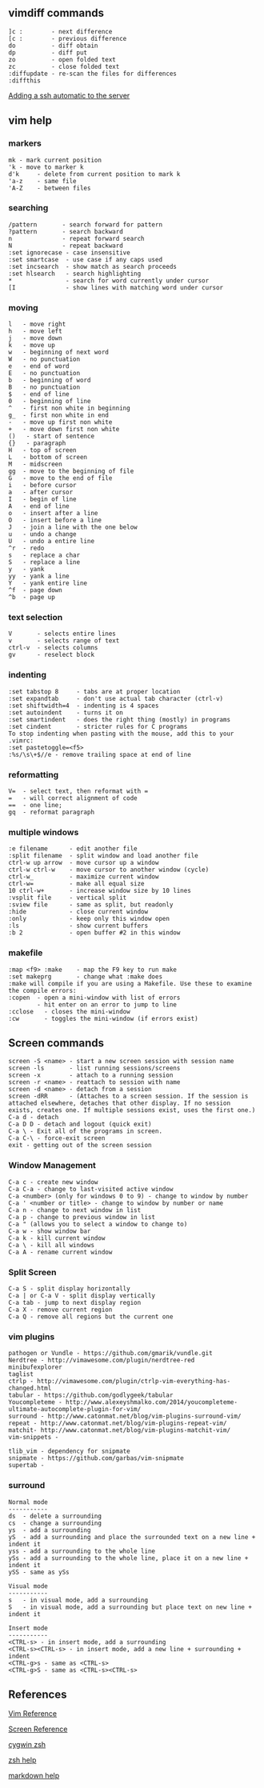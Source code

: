 ## vimdiff commands

    ]c :        - next difference
    [c :        - previous difference
    do          - diff obtain
    dp          - diff put
    zo          - open folded text
    zc          - close folded text
    :diffupdate - re-scan the files for differences
    :diffthis

 [Adding a ssh automatic to the server](http://www.thegeekstuff.com/2008/11/3-steps-to-perform-ssh-login-without-password-using-ssh-keygen-ssh-copy-id)
 
## vim help
### markers
    mk - mark current position
    'k - move to marker k
    d'k     - delete from current position to mark k
    'a-z    - same file
    'A-Z    - between files

### searching
    /pattern       - search forward for pattern
    ?pattern       - search backward
    n              - repeat forward search
    N              - repeat backward
    :set ignorecase - case insensitive
    :set smartcase  - use case if any caps used 
    :set incsearch  - show match as search proceeds
    :set hlsearch   - search highlighting
    *               - search for word currently under cursor
    [I              - show lines with matching word under cursor

### moving 
    l   - move right
    h   - move left
    j   - move down
    k   - move up
    w   - beginning of next word
    W   - no punctuation
    e   - end of word
    E   - no punctuation
    b   - beginning of word
    B   - no punctuation
    $   - end of line
    0   - beginning of line
    ^   - first non white in beginning
    g_  - first non white in end
    -   - move up first non white
    +   - move down first non white
    ()   - start of sentence
    {}   - paragraph
    H   - top of screen
    L   - bottom of screen
    M   - midscreen
    gg  - move to the beginning of file
    G   - move to the end of file
    i   - before cursor
    a   - after cursor
    I   - begin of line
    A   - end of line
    o   - insert after a line
    O   - insert before a line
    J   - join a line with the one below
    u   - undo a change
    U   - undo a entire line
    ^r  - redo
    s   - replace a char
    S   - replace a line
    y   - yank
    yy  - yank a line
    Y   - yank entire line 
    ^f  - page down
    ^b  - page up

    
### text selection
    V       - selects entire lines 
    v       - selects range of text
    ctrl-v  - selects columns
    gv      - reselect block
    
### indenting
    :set tabstop 8     - tabs are at proper location
    :set expandtab     - don't use actual tab character (ctrl-v)
    :set shiftwidth=4  - indenting is 4 spaces
    :set autoindent    - turns it on
    :set smartindent   - does the right thing (mostly) in programs
    :set cindent       - stricter rules for C programs    
    To stop indenting when pasting with the mouse, add this to your .vimrc:
    :set pastetoggle=<f5>  
    :%s/\s\+$//e - remove trailing space at end of line
### reformatting
    V=  - select text, then reformat with =
    =   - will correct alignment of code
    ==  - one line; 
    gq  - reformat paragraph

### multiple windows
    :e filename      - edit another file
    :split filename  - split window and load another file
    ctrl-w up arrow  - move cursor up a window
    ctrl-w ctrl-w    - move cursor to another window (cycle)
    ctrl-w_          - maximize current window
    ctrl-w=          - make all equal size
    10 ctrl-w+       - increase window size by 10 lines
    :vsplit file     - vertical split
    :sview file      - same as split, but readonly
    :hide            - close current window
    :only            - keep only this window open
    :ls              - show current buffers
    :b 2             - open buffer #2 in this window    

### makefile
    :map <f9> :make    - map the F9 key to run make
    :set makeprg       - change what :make does    
    :make will compile if you are using a Makefile. Use these to examine the compile errors:
    :copen  - open a mini-window with list of errors
            - hit enter on an error to jump to line 
    :cclose   - closes the mini-window
    :cw       - toggles the mini-window (if errors exist)    

## Screen commands
    screen -S <name> - start a new screen session with session name
    screen -ls       - list running sessions/screens
    screen -x        - attach to a running session
    screen -r <name> - reattach to session with name
    screen -d <name> - detach from a session
    screen -dRR      - (Attaches to a screen session. If the session is attached elsewhere, detaches that other display. If no session                     exists, creates one. If multiple sessions exist, uses the first one.)
    C-a d - detach
    C-a D D - detach and logout (quick exit)
    C-a \ - Exit all of the programs in screen.
    C-a C-\ - force-exit screen
    exit - getting out of the screen session
    
### Window Management
    C-a c - create new window
    C-a C-a - change to last-visited active window	
    C-a <number> (only for windows 0 to 9) - change to window by number
    C-a ' <number or title> - change to window by number or name
    C-a n - change to next window in list
    C-a p - change to previous window in list
    C-a " (allows you to select a window to change to) 
    C-a w - show window bar
    C-a k - kill current window
    C-a \ - kill all windows
    C-a A - rename current window

### Split Screen
    C-a S - split display horizontally
    C-a | or C-a V - split display vertically
    C-a tab - jump to next display region
    C-a X - remove current region
    C-a Q - remove all regions but the current one

### vim plugins
    pathogen or Vundle - https://github.com/gmarik/vundle.git 
    Nerdtree - http://vimawesome.com/plugin/nerdtree-red
    minibufexplorer
    taglist  
    ctrlp - http://vimawesome.com/plugin/ctrlp-vim-everything-has-changed.html
    tabular - https://github.com/godlygeek/tabular
    Youcompleteme - http://www.alexeyshmalko.com/2014/youcompleteme-ultimate-autocomplete-plugin-for-vim/
    surround - http://www.catonmat.net/blog/vim-plugins-surround-vim/
    repeat - http://www.catonmat.net/blog/vim-plugins-repeat-vim/
    matchit- http://www.catonmat.net/blog/vim-plugins-matchit-vim/
    vim-snippets - 
    
    tlib_vim - dependency for snipmate
    snipmate - https://github.com/garbas/vim-snipmate
    supertab -
### surround
    Normal mode
    -----------
    ds  - delete a surrounding
    cs  - change a surrounding
    ys  - add a surrounding
    yS  - add a surrounding and place the surrounded text on a new line + indent it
    yss - add a surrounding to the whole line
    ySs - add a surrounding to the whole line, place it on a new line + indent it
    ySS - same as ySs
    
    Visual mode
    -----------
    s   - in visual mode, add a surrounding
    S   - in visual mode, add a surrounding but place text on new line + indent it
    
    Insert mode
    -----------
    <CTRL-s> - in insert mode, add a surrounding
    <CTRL-s><CTRL-s> - in insert mode, add a new line + surrounding + indent
    <CTRL-g>s - same as <CTRL-s>
    <CTRL-g>S - same as <CTRL-s><CTRL-s>
    
## References
 [Vim Reference](https://www.cs.oberlin.edu/~kuperman/help/vim/home.html) 
 
 [Screen Reference](http://aperiodic.net/screen/quick_reference)
 
 [cygwin zsh](http://www.adhikary.net/post/cygwin-zsh-solarized-apt-cyg/)
 
 [zsh help](https://martin-thoma.com/working-terminal/)
 
 [markdown help](https://github.com/adam-p/markdown-here/wiki/Markdown-Cheatsheet)
